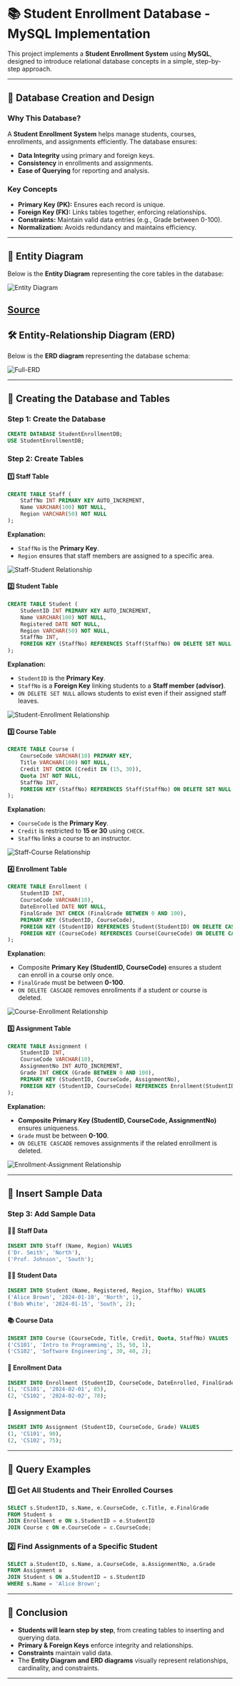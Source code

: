 # 📚 Student Enrollment Database - MySQL Implementation

This project implements a **Student Enrollment System** using **MySQL**, designed to introduce relational database concepts in a simple, step-by-step approach.

---

## 📌 **Database Creation and Design**
### **Why This Database?**
A **Student Enrollment System** helps manage students, courses, enrollments, and assignments efficiently. The database ensures:
- **Data Integrity** using primary and foreign keys.
- **Consistency** in enrollments and assignments.
- **Ease of Querying** for reporting and analysis.

### **Key Concepts**
- **Primary Key (PK):** Ensures each record is unique.
- **Foreign Key (FK):** Links tables together, enforcing relationships.
- **Constraints:** Maintain valid data entries (e.g., Grade between 0-100).
- **Normalization:** Avoids redundancy and maintains efficiency.

---

## 📌 **Entity Diagram**
Below is the **Entity Diagram** representing the core tables in the database:

![Entity Diagram](./Images/Entity.png)

[Source](https://opentextbc.ca/dbdesign01/back-matter/appendix-a-university-registration-data-model-example/)
---

## 🛠 **Entity-Relationship Diagram (ERD)**
Below is the **ERD diagram** representing the database schema:

![Full-ERD](./Images/full_erd.jpg)

---

## 🔗 **Creating the Database and Tables**

### **Step 1: Create the Database**
```sql
CREATE DATABASE StudentEnrollmentDB;
USE StudentEnrollmentDB;
```

### **Step 2: Create Tables**

#### **1️⃣ Staff Table**
```sql
CREATE TABLE Staff (
    StaffNo INT PRIMARY KEY AUTO_INCREMENT,
    Name VARCHAR(100) NOT NULL,
    Region VARCHAR(50) NOT NULL
);
```
**Explanation:**
- `StaffNo` is the **Primary Key**.
- `Region` ensures that staff members are assigned to a specific area.

![Staff-Student Relationship](./Images/staff_student_erd.jpg)

#### **2️⃣ Student Table**
```sql
CREATE TABLE Student (
    StudentID INT PRIMARY KEY AUTO_INCREMENT,
    Name VARCHAR(100) NOT NULL,
    Registered DATE NOT NULL,
    Region VARCHAR(50) NOT NULL,
    StaffNo INT,
    FOREIGN KEY (StaffNo) REFERENCES Staff(StaffNo) ON DELETE SET NULL
);
```
**Explanation:**
- `StudentID` is the **Primary Key**.
- `StaffNo` is a **Foreign Key** linking students to a **Staff member (advisor)**.
- `ON DELETE SET NULL` allows students to exist even if their assigned staff leaves.

![Student-Enrollment Relationship](./Images/student_enrollment_erd.jpg)

#### **3️⃣ Course Table**
```sql
CREATE TABLE Course (
    CourseCode VARCHAR(10) PRIMARY KEY,
    Title VARCHAR(100) NOT NULL,
    Credit INT CHECK (Credit IN (15, 30)), 
    Quota INT NOT NULL,
    StaffNo INT,
    FOREIGN KEY (StaffNo) REFERENCES Staff(StaffNo) ON DELETE SET NULL
);
```
**Explanation:**
- `CourseCode` is the **Primary Key**.
- `Credit` is restricted to **15 or 30** using `CHECK`.
- `StaffNo` links a course to an instructor.

![Staff-Course Relationship](./Images/staff_course_erd.jpg)

#### **4️⃣ Enrollment Table**
```sql
CREATE TABLE Enrollment (
    StudentID INT,
    CourseCode VARCHAR(10),
    DateEnrolled DATE NOT NULL,
    FinalGrade INT CHECK (FinalGrade BETWEEN 0 AND 100),
    PRIMARY KEY (StudentID, CourseCode),
    FOREIGN KEY (StudentID) REFERENCES Student(StudentID) ON DELETE CASCADE,
    FOREIGN KEY (CourseCode) REFERENCES Course(CourseCode) ON DELETE CASCADE
);
```
**Explanation:**
- Composite **Primary Key (StudentID, CourseCode)** ensures a student can enroll in a course only once.
- `FinalGrade` must be between **0-100**.
- `ON DELETE CASCADE` removes enrollments if a student or course is deleted.

![Course-Enrollment Relationship](./Images/course_enrollment_erd.jpg)

#### **5️⃣ Assignment Table**
```sql
CREATE TABLE Assignment (
    StudentID INT,
    CourseCode VARCHAR(10),
    AssignmentNo INT AUTO_INCREMENT,
    Grade INT CHECK (Grade BETWEEN 0 AND 100),
    PRIMARY KEY (StudentID, CourseCode, AssignmentNo),
    FOREIGN KEY (StudentID, CourseCode) REFERENCES Enrollment(StudentID, CourseCode) ON DELETE CASCADE
);
```
**Explanation:**
- **Composite Primary Key (StudentID, CourseCode, AssignmentNo)** ensures uniqueness.
- `Grade` must be between **0-100**.
- `ON DELETE CASCADE` removes assignments if the related enrollment is deleted.

![Enrollment-Assignment Relationship](./Images/enrollment_assignment_erd.jpg)

---

## 🔢 **Insert Sample Data**
### **Step 3: Add Sample Data**

#### **👨‍🏫 Staff Data**
```sql
INSERT INTO Staff (Name, Region) VALUES 
('Dr. Smith', 'North'),
('Prof. Johnson', 'South');
```

#### **👨‍🎓 Student Data**
```sql
INSERT INTO Student (Name, Registered, Region, StaffNo) VALUES 
('Alice Brown', '2024-01-10', 'North', 1),
('Bob White', '2024-01-15', 'South', 2);
```

#### **📚 Course Data**
```sql
INSERT INTO Course (CourseCode, Title, Credit, Quota, StaffNo) VALUES 
('CS101', 'Intro to Programming', 15, 50, 1),
('CS102', 'Software Engineering', 30, 40, 2);
```

#### **📝 Enrollment Data**
```sql
INSERT INTO Enrollment (StudentID, CourseCode, DateEnrolled, FinalGrade) VALUES 
(1, 'CS101', '2024-02-01', 85),
(2, 'CS102', '2024-02-02', 78);
```

#### **📝 Assignment Data**
```sql
INSERT INTO Assignment (StudentID, CourseCode, Grade) VALUES 
(1, 'CS101', 90),
(2, 'CS102', 75);
```

---

## 🔎 **Query Examples**
### **1️⃣ Get All Students and Their Enrolled Courses**
```sql
SELECT s.StudentID, s.Name, e.CourseCode, c.Title, e.FinalGrade
FROM Student s
JOIN Enrollment e ON s.StudentID = e.StudentID
JOIN Course c ON e.CourseCode = c.CourseCode;
```

### **2️⃣ Find Assignments of a Specific Student**
```sql
SELECT a.StudentID, s.Name, a.CourseCode, a.AssignmentNo, a.Grade
FROM Assignment a
JOIN Student s ON a.StudentID = s.StudentID
WHERE s.Name = 'Alice Brown';
```

---

## 🔮 **Conclusion**
- **Students will learn step by step**, from creating tables to inserting and querying data.
- **Primary & Foreign Keys** enforce integrity and relationships.
- **Constraints** maintain valid data.
- The **Entity Diagram and ERD diagrams** visually represent relationships, cardinality, and constraints.

---

 
